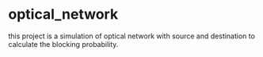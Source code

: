 # optical_network
this project is a simulation of optical network with source and destination to calculate the blocking probability.
